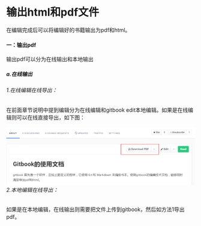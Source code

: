 # 输出html和pdf文件

在编辑完成后可以将编辑好的书籍输出为pdf和html。

#### 一：输出pdf

输出pdf可以分为在线输出和本地输出

##### a.在线输出

###### 1.在线编辑在线导出：

在前面章节说明中提到编辑分为在线编辑和gitbook edit本地编辑。如果是在线编辑则可以在线直接导出，如下图：

###### ![](/assets/import6.png)2.本地编辑在线导出：

如果是在本地编辑，在线输出则需要把文件上传到gitbook，然后如方法1导出pdf。







